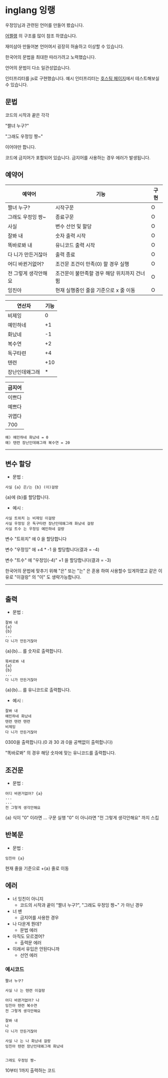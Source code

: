 # inglang 잉랭

우정잉님과 관련된 언어를 만들어 봤습니다.

[어쩔랭](https://github.com/assertive-lang/asserlang) 의 구조를 많이 참조 하였습니다.

재미삼아 만들어본 언어여서 굉장히 허술하고 이상할 수 있습니다.

한국어의 문법을 최대한 따라가려고 노력했습니다.

언어의 문법이 다소 일관성없습니다.

인터프리터를 js로 구현했습니다. 예시 인터프리터는 [호스팅 페이지](https://inglang.github.io/inglang/nodejs/view/index.html)에서 테스트해보실 수 있습니다.

## 문법

코드의 시작과 끝은 각각

"짤녀 누구?"

"그래도 우정잉 짱~"

이어야만 합니다.

코드에 금지어가 포함되어 있습니다. 금지어를 사용하는 경우 에러가 발생됩니다.

## 예약어

| 예약어 | 기능 | 구현 |
|--|--|--|
| 짤녀 누구? | 시작구문 | O |
| 그래도 우정잉 짱~ | 종료구문 | O |
| 사실 | 변수 선언 및 할당 | O |
| 잘봐 내 | 숫자 출력 시작 | O |
| 똑바로봐 내 | 유니코드 출력 시작 | O |
| 다 니가 만든거잖아 | 출력 종료 | O |
| 어디 바뀐거없어? | 조건문 조건이 만족(0) 할 경우 실행 | O |
| 전 그렇게 생각안해요 | 조건문이 불만족할 경우 해당 위치까지 건너뜀 | O |
| 잉친아 | 현재 실행중인 줄을 기준으로 x 줄 이동 | O |

| 연산자 | 기능 |
|--|--|
| 비제잉 | 0 |
| 예민하네 | +1 |
| 화났네 | -1 |
| 복수연 | +2 |
| 독구타련 | +4 |
| 텐련 | +10 |
| 장난인데왜그래 | * |

| 금지어 |
|--|
| 이쁘다 |
| 예쁘다 |
| 귀엽다 |
| 700 |

```text
예) 예민하네 화났네 = 0
예) 텐련 장난인데왜그래 복수연 = 20
```

----

## 변수 할당

- 문법 :

```text
사실 {a} 은/는 {b} (이)걸랑
```

{a}에 {b}를 할당합니다.

- 예시 :

```text
사실 트위치 는 비제잉 이걸랑
사실 우정잉 은 독구타련 장난인데왜그래 화났네 걸랑
사실 트수 는 우정잉 예민하네 걸랑
```

변수 "트위치" 에 0 을 할당합니다

변수 "우정잉" 에 +4 * -1 을 할당합니다(결과 = -4)

변수 "트수" 에 "우정잉(-4)" +1 을 할당합니다(결과 = -3)

한국어의 문법에 맞추기 위해 "은" 또는 "는" 은 혼용 하여 사용할수 있게하였고
같은 이유로 "이걸랑" 의 "이" 도 생략가능합니다.

----

## 출력

- 문법 :

```text
잘봐 내
{a}
{b}
...
다 니가 만든거잖아
```

{a}{b}... 를 숫자로 출력합니다.

```text
똑바로봐 내
{a}
{b}
...
다 니가 만든거잖아
```

{a}{b}... 를 유니코드로 출력합니다.

- 예시 :

```text
잘봐 내
예민하네 화났네
텐련 텐련 텐련
비제잉
다 니가 만든거잖아
```

0300을 출력합니다.(0 과 30 과 0을 공백없이 출력합니다)

"똑바로봐" 의 경우 해당 숫자에 맞는 유니코드를 출력합니다.

## 조건문

- 문법 :

```text
어디 바뀐거없어? {a}
...
...
전 그렇게 생각안해요
```

{a} 식이 "0" 이라면 ... 구문 실행 "0" 이 아니라면 "전 그렇게 생각안해요" 까지 스킵

## 반복문

- 문법 :

```text
잉친아 {a}
```

현재 줄을 기준으로 +{a} 줄로 이동

## 에러

- 너 잉친이 아니지
  - 코드의 시작과 끝이 "짤녀 누구?", "그래도 우정잉 짱~" 가 아닌 경우
- 너 밴
  - 금지어를 사용한 경우
- 나 다운게 뭔데?
  - 문법 에러
- 아직도 모르겠어?
  - 출력문 에러
- 이래서 유입은 안된다니까
  - 선언 에러

### 예시코드

```text
짤녀 누구?

사실 나 는 텐련 이걸랑

어디 바뀐거없어? 나
잉친아 텐련 복수연
전 그렇게 생각안해요

잘봐 내
나
다 니가 만든거잖아

사실 나 는 나 화났네 걸랑
잉친아 텐련 장난인데왜그래 화났네


그래도 우정잉 짱~
```

10부터 1까지 출력하는 코드
